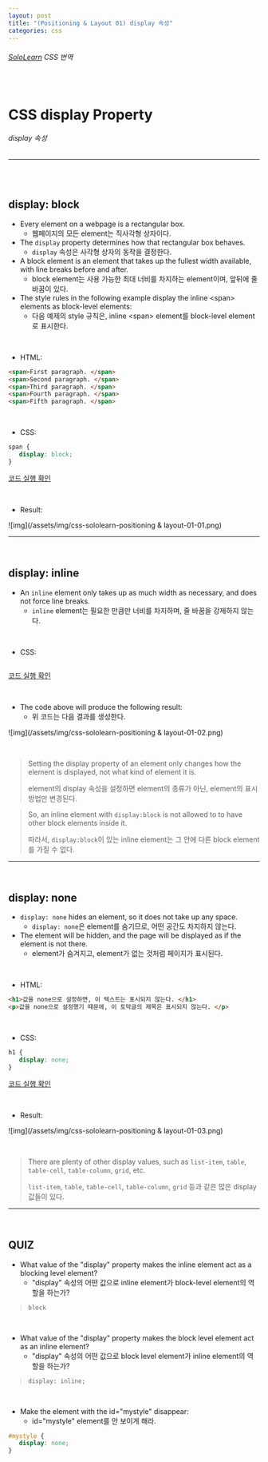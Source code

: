 ```yaml
---
layout: post
title: "(Positioning & Layout 01) display 속성"
categories: css
---
```


###### [SoloLearn](https://www.sololearn.com/) CSS 번역

<br>

# CSS display Property

###### display 속성

------

<br>

<br>

## display: block

- Every element on a webpage is a rectangular box.
  - 웹페이지의 모든 element는 직사각형 상자이다.
- The `display` property determines how that rectangular box behaves.
  - `display` 속성은 사각형 상자의 동작을 결정한다.
- A block element is an element that takes up the fullest width available, with line breaks before and after.
  - block element는 사용 가능한 최대 너비를 차지하는 element이며, 앞뒤에 줄 바꿈이 있다.
- The style rules in the following example display the inline \<span> elements as block-level elements:
  - 다음 예제의 style 규칙은, inline \<span> element를 block-level element로 표시한다.

<br>

- HTML:

```html
<span>First paragraph. </span>
<span>Second paragraph. </span>
<span>Third paragraph. </span>
<span>Fourth paragraph. </span>
<span>Fifth paragraph. </span>
```

<br>

- CSS:

```css
span {
   display: block;
}
```

[코드 실행 확인](https://code.sololearn.com/562/#css)

<br>

- Result:

![img](/assets/img/css-sololearn-positioning & layout-01-01.png)

------

<br>

## display: inline

- An `inline` element only takes up as much width as necessary, and does not force line breaks.
  - `inline` element는 필요한 만큼만 너비를 차지하며, 줄 바꿈을 강제하지 않는다.

<br>

- CSS:

```css

```

[코드 실행 확인](https://code.sololearn.com/563/#css)

<br>

- The code above will produce the following result:
  - 위 코드는 다음 결과를 생성한다.

![img](/assets/img/css-sololearn-positioning & layout-01-02.png)

<br>

> Setting the display property of an element only changes how the element is displayed, not what kind of element it is.
>
> element의 display 속성을 설정하면 element의 종류가 아닌, element의 표시 방법만 변경된다.

> So, an inline element with `display:block` is not allowed to to have other block elements inside it.
>
> 따라서, `display:block`이 있는 inline element는 그 안에 다른 block element를 가질 수 없다.

------

<br>

## display: none

- `display: none` hides an element, so it does not take up any space.
  - `display: none`은 element를 숨기므로, 어떤 공간도 차지하지 않는다.
- The element will be hidden, and the page will be displayed as if the element is not there.
  - element가 숨겨지고, element가 없는 것처럼 페이지가 표시된다.

<br>

- HTML:

```html
<h1>값을 none으로 설정하면, 이 텍스트는 표시되지 않는다. </h1>
<p>값을 none으로 설정했기 때문에, 이 토막글의 제목은 표시되지 않는다. </p>
```

<br>

- CSS:

```css
h1 {
   display: none;
}
```

[코드 실행 확인](https://code.sololearn.com/564/#css)

<br>

- Result:

![img](/assets/img/css-sololearn-positioning & layout-01-03.png)

<br>

> There are plenty of other display values, such as `list-item`, `table`, `table-cell`, `table-column`, `grid`, etc.
>
> `list-item`, `table`, `table-cell`, `table-column`, `grid` 등과 같은 많은 display 값들이 있다.

------

<br>

## QUIZ

- What value of the "display" property makes the inline element act as a blocking level element?
  - "display" 속성의 어떤 값으로 inline element가 block-level element의 역할을 하는가?

> `block`

<br>

- What value of the "display" property makes the block level element act as an inline element?
  - "display" 속성의 어떤 값으로 block level element가 inline element의 역할을 하는가?

> `display: inline;`

<br>

- Make the element with the id="mystyle" disappear:
  - id="mystyle" element를 안 보이게 해라.

```css
#mystyle {
   display: none;
}
```

<br>